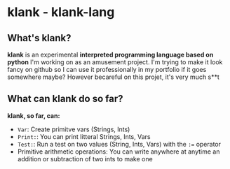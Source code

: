 # klank  -  klank-lang
 
## What's klank?
**klank** is an experimental **interpreted programming language based on python** I'm working on as an amusement project.
I'm trying to make it look fancy on github so I can use it professionally in my portfolio if it goes somewhere maybe?
However becareful on this projet, it's very much s**t

## What can klank do so far?
**klank, so far, can:**
* `Var`: Create primitve vars (Strings, Ints)
* `Print:`: You can print litteral Strings, Ints, Vars
* `Test:`: Run a test on two values (String, Ints, Vars) with the `:=` operator
* Primitive arithmetic operations: You can write anywhere at anytime an addition or subtraction of two ints to make one
